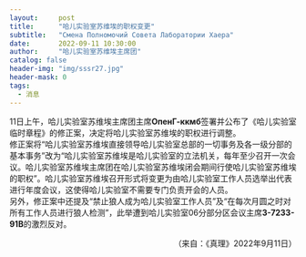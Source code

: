```yaml
---
layout:     post
title:      "哈儿实验室苏维埃的职权变更"
subtitle:   "Смена Полномочий Совета Лаборатории Хаера"
date:       2022-09-11 10:30:00
author:     "哈儿实验室苏维埃主席团"
catalog: false
header-img: "img/sssr27.jpg"
header-mask: 0
tags:
  - 消息
---
```


11日上午，哈儿实验室苏维埃主席团主席**ОпенГ-ккмб**签署并公布了《哈儿实验室临时章程》的修正案，决定将哈儿实验室苏维埃的职权进行调整。  
修正案将“哈儿实验室苏维埃直接领导哈儿实验室总部的一切事务及各一级分部的基本事务”改为“哈儿实验室苏维埃是哈儿实验室的立法机关，每年至少召开一次会议。哈儿实验室苏维埃主席团在哈儿实验室苏维埃闭会期间行使哈儿实验室苏维埃的职权”。哈儿实验室苏维埃召开形式将变更为由哈儿实验室工作人员选举出代表进行年度会议，这使得哈儿实验室不需要专门负责开会的人员。  
另外，修正案中还提及“禁止狼人成为哈儿实验室工作人员”及“在每次月圆之时对所有工作人员进行狼人检测”，此举遭到哈儿实验室06分部分区会议主席**З-7233-91В**的激烈反对。
<div style="text-align: right">（来自：《真理》2022年9月11日）</div>